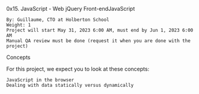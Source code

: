 0x15. JavaScript - Web jQuery
Front-endJavaScript

    By: Guillaume, CTO at Holberton School
    Weight: 1
    Project will start May 31, 2023 6:00 AM, must end by Jun 1, 2023 6:00 AM
    Manual QA review must be done (request it when you are done with the project)

Concepts

For this project, we expect you to look at these concepts:

    JavaScript in the browser
    Dealing with data statically versus dynamically

